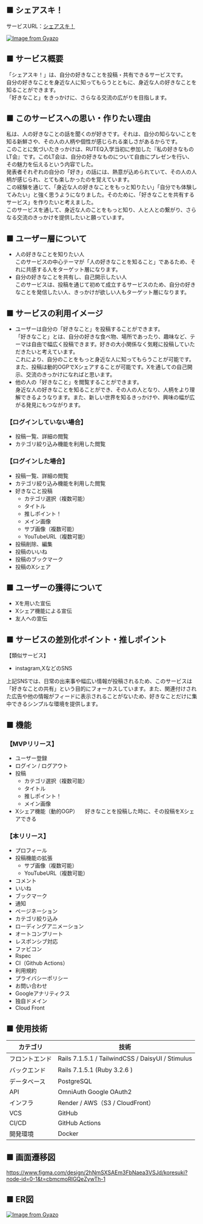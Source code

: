 ## ■ シェアスキ！

サービスURL：[シェアスキ！](https://sharesuki.com)

[![Image from Gyazo](https://i.gyazo.com/df8156bd32c3f8364be93a657b86c599.png)](https://gyazo.com/df8156bd32c3f8364be93a657b86c599)

## ■ サービス概要

「シェアスキ！」は、自分の好きなことを投稿・共有できるサービスです。  
自分の好きなことを身近な人に知ってもらうとともに、身近な人の好きなことを知ることができます。  
「好きなこと」をきっかけに、さらなる交流の広がりを目指します。


## ■ このサービスへの思い・作りたい理由
私は、人の好きなことの話を聞くのが好きです。それは、自分の知らないことを知る新鮮さや、その人の人柄や個性が感じられる楽しさがあるからです。  
このことに気づいたきっかけは、RUTEQ入学当初に参加した『私の好きなものLT会』です。このLT会は、自分の好きなものについて自由にプレゼンを行い、その魅力を伝えるという内容でした。  
発表者それぞれの自分の「好き」の話には、熱意が込められていて、その人の人柄が感じられ、とても楽しかったのを覚えています。  
この経験を通じて、「身近な人の好きなことをもっと知りたい」「自分でも体験してみたい」と強く思うようになりました。そのために、「好きなことを共有するサービス」を作りたいと考えました。  
このサービスを通して、身近な人のことをもっと知り、人と人との繋がり、さらなる交流のきっかけを提供したいと願っています。  




## ■ ユーザー層について
  
- 人の好きなことを知りたい人  
このサービスの中心テーマが「人の好きなことを知ること」であるため、それに共感する人をターゲット層になります。
- 自分の好きなことを共有し、自己開示したい人  
このサービスは、投稿を通じて初めて成立するサービスのため、自分の好きなことを発信したい人、きっかけが欲しい人もターゲット層になります。



## ■ サービスの利用イメージ
  
- ユーザーは自分の「好きなこと」を投稿することができます。  
「好きなこと」とは、自分の好きな食べ物、場所であったり、趣味など、テーマは自由で幅広く投稿できます。好きの大小関係なく気軽に投稿していただきたいと考えています。  
これにより、自分のことをもっと身近な人に知ってもらうことが可能です。また、投稿は動的OGPでXシェアすることが可能です。Xを通しての自己開示、交流のきっかけになればと思います。  
- 他の人の「好きなこと」を閲覧することができます。  
身近な人の好きなことを知ることができ、その人の人となり、人柄をより理解できるようなります。また、新しい世界を知るきっかけや、興味の幅が広がる発見にもつながります。  

### 【ログインしていない場合】  
- 投稿一覧、詳細の閲覧  
- カテゴリ絞り込み機能を利用した閲覧  

### 【ログインした場合】  
- 投稿一覧、詳細の閲覧  
- カテゴリ絞り込み機能を利用した閲覧  
- 好きなこと投稿  
  - カテゴリ選択（複数可能）
  - タイトル  
  - 推しポイント！  
  - メイン画像  
  - サブ画像（複数可能）  
  - YouTubeURL（複数可能）  
- 投稿削除、編集  
- 投稿のいいね  
- 投稿のブックマーク
- 投稿のXシェア  


## ■ ユーザーの獲得について

- Xを用いた宣伝  
- Xシェア機能による宣伝  
- 友人への宣伝  

## ■ サービスの差別化ポイント・推しポイント
【類似サービス】  
- instagram,XなどのSNS  
  
上記SNSでは、日常の出来事や幅広い情報が投稿されるため、このサービスは「好きなことの共有」という目的にフォーカスしています。また、関連付けされた広告や他の情報がフィードに表示されることがないため、好きなことだけに集中できるシンプルな環境を提供します。  

## ■ 機能　
### 【MVPリリース】
- ユーザー登録
- ログイン / ログアウト
- 投稿
  - カテゴリ選択（複数可能）
  - タイトル
  - 推しポイント！
  - メイン画像
- Xシェア機能（動的OGP）
　好きなことを投稿した時に、その投稿をXシェアできる

### 【本リリース】
- プロフィール
- 投稿機能の拡張
  - サブ画像（複数可能）
  - YouTubeURL（複数可能）
- コメント
- いいね
- ブックマーク
- 通知
- ページネーション
- カテゴリ絞り込み
- ローディングアニメーション
- オートコンプリート
- レスポンシブ対応
- ファビコン
- Rspec
- CI（Github Actions）
- 利用規約
- プライバシーポリシー
- お問い合わせ
- Googleアナリティクス
- 独自ドメイン
- Cloud Front

## ■ 使用技術
| カテゴリ | 技術 |
| ---- | ---- |
| フロントエンド | Rails 7.1.5.1 / TailwindCSS /  DaisyUI / Stimulus|
| バックエンド | Rails 7.1.5.1 (Ruby 3.2.6 ) |
| データベース | PostgreSQL |
| API | OmniAuth Google OAuth2 |
| インフラ | Render / AWS（S3 / CloudFront）|
| VCS | GitHub |
| CI/CD | GitHub Actions |
| 開発環境 | Docker |


## ■ 画面遷移図
https://www.figma.com/design/2hNmSXSAEm3FbNaea3VSJd/koresuki?node-id=0-1&t=cbmcmoRIGQeZywTh-1

## ■ ER図
[![Image from Gyazo](https://i.gyazo.com/fd34be99a6091b09e897c9915bd779de.png)](https://gyazo.com/fd34be99a6091b09e897c9915bd779de)